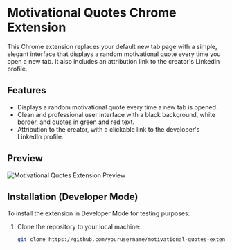 # Motivational Quotes Chrome Extension

This Chrome extension replaces your default new tab page with a simple, elegant interface that displays a random motivational quote every time you open a new tab. It also includes an attribution link to the creator's LinkedIn profile.

## Features

- Displays a random motivational quote every time a new tab is opened.
- Clean and professional user interface with a black background, white border, and quotes in green and red text.
- Attribution to the creator, with a clickable link to the developer's LinkedIn profile.

## Preview

![Motivational Quotes Extension Preview](path/to/screenshot.png) <!-- Add a screenshot here -->

## Installation (Developer Mode)

To install the extension in Developer Mode for testing purposes:

1. Clone the repository to your local machine:

   ```bash
   git clone https://github.com/yourusername/motivational-quotes-extension.git
